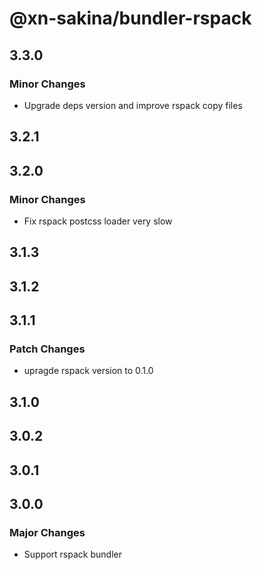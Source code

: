 # @xn-sakina/bundler-rspack

## 3.3.0

### Minor Changes

- Upgrade deps version and improve rspack copy files

## 3.2.1

## 3.2.0

### Minor Changes

- Fix rspack postcss loader very slow

## 3.1.3

## 3.1.2

## 3.1.1

### Patch Changes

- upragde rspack version to 0.1.0

## 3.1.0

## 3.0.2

## 3.0.1

## 3.0.0

### Major Changes

- Support rspack bundler
